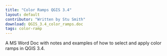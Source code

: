 ```yaml
---
title: "Color Ramps QGIS 3.4"
layout: default
contributor: "Written by Stu Smith"
download: QGIS_3.4_color_ramps.doc
tags: color-ramp
---
```


A MS Word Doc with notes and examples of how to select and apply color ramps in
QGIS 3.4.
